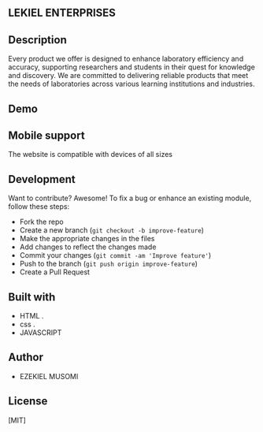 ## LEKIEL ENTERPRISES
## Description
Every product we offer is designed to enhance laboratory efficiency and accuracy, supporting researchers and students in their quest for knowledge and discovery. We are committed to delivering reliable products that meet the needs of laboratories across various learning institutions and industries.
## Demo


## Mobile support
The  website is compatible with devices of all sizes 
## Development
Want to contribute? Awesome!
To fix a bug or enhance an existing module, follow these steps:
- Fork the repo
- Create a new branch (`git checkout -b improve-feature`)
- Make the appropriate changes in the files
- Add changes to reflect the changes made
- Commit your changes (`git commit -am 'Improve feature'`)
- Push to the branch (`git push origin improve-feature`)
- Create a Pull Request
## Built with
-  HTML .
-  css .
-  JAVASCRIPT

## Author
- EZEKIEL MUSOMI

## License
[MIT]